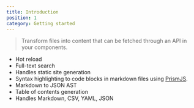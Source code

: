 ```yaml
---
title: Introduction
position: 1
category: Getting started
---
```


> Transform files into content that can be fetched through an API in your components.

- Hot reload
- Full-text search
- Handles static site generation
- Syntax highlighting to code blocks in markdown files using [PrismJS](https://prismjs.com).
- Markdown to JSON AST
- Table of contents generation
- Handles Markdown, CSV, YAML, JSON